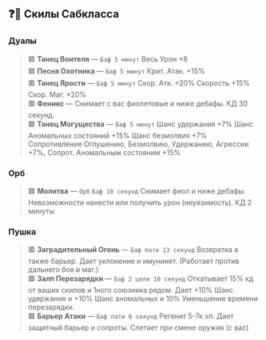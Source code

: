 ## ❓📖 **Скилы Сабкласса**

### Дуалы
>🟦  **Танец Воителя** — `Баф 5 минут` Весь Урон +8  
>🟦  **Песня Охотника** — `Баф 5 минут` Крит. Атак. +15%  
>🟥 **Танец Ярости** — `Баф 5 минут` Скор. Атк. +20% Скорость +15% Скор. Маг. +20%  
>🟥 **Феникс** — Снимает с вас фиолетовые и ниже дебафы. КД 30 секунд.  
> 🟪 **Танец Могущества** — `Баф 5 минут` Шанс удержания +7% Шанс Аномальных состояний +15% Шанс безмолвия +7% Сопротивление Оглушению, Безмолвию, Удержанию, Агрессии +7%, Сопрот. Аномальным состояним +15%


### Орб
> 🟪 **Молитва** — `Орб` `Баф 10 секунд` Снимает фиол и ниже дебафы. Невозможности нанести или получить урон (неуязимость). КД 2 минуты

### Пушка
>🟥 **Заградительный Огонь** — `Баф пати 13 секунд` Возвратка а также барьер. Дает уклонение и имунинет. (Работает против дальнего боя и маг.)  
>🟪 **Залп Перезарядки** — `Баф 2 цели 10 секунд` Откатывает 15% кд от ваших скилов и 1ного союзника рядом. Дает +10% Шанс удержания и +10% Шанс аномальных и 10% Уменьшение времени перезарядки.  
>🟪 **Барьер Атаки** — `Баф пати 6 секунд` Регенит 5-7к хп. Дает защитный барьер и сопроты. Слетает при смене оружия (с вас)
